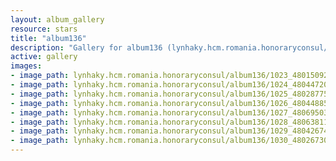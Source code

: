 ```yaml
---
layout: album_gallery
resource: stars
title: "album136"
description: "Gallery for album136 (lynhaky.hcm.romania.honoraryconsul/album136)"
active: gallery
images:
- image_path: lynhaky.hcm.romania.honoraryconsul/album136/1023_480150929_1168615507955741_6910614900000081536_n.jpg
- image_path: lynhaky.hcm.romania.honoraryconsul/album136/1024_480447205_1168567754627183_1773210200007558004_n.jpg
- image_path: lynhaky.hcm.romania.honoraryconsul/album136/1025_480287751_1168567764627182_6715834821863083376_n.jpg
- image_path: lynhaky.hcm.romania.honoraryconsul/album136/1026_480448857_1168568011293824_523552695874340739_n.jpg
- image_path: lynhaky.hcm.romania.honoraryconsul/album136/1027_480695036_1168567744627184_5291326218541109089_n.jpg
- image_path: lynhaky.hcm.romania.honoraryconsul/album136/1028_480638115_1168567701293855_8204265916509532465_n.jpg
- image_path: lynhaky.hcm.romania.honoraryconsul/album136/1029_480426746_1168567197960572_2745858020059626967_n.jpg
- image_path: lynhaky.hcm.romania.honoraryconsul/album136/1030_480267305_1168566504627308_4652478507327509699_n.jpg
---
```

